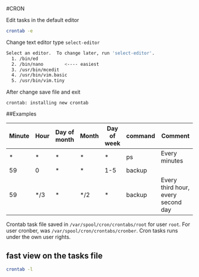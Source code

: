 #CRON

Edit tasks in the default editor
```bash
crontab -e
```

Change text editor type `select-editor`
```bash
Select an editor.  To change later, run 'select-editor'.
  1. /bin/ed
  2. /bin/nano        <---- easiest
  3. /usr/bin/mcedit
  4. /usr/bin/vim.basic
  5. /usr/bin/vim.tiny
```

After change save file and exit
```
crontab: installing new crontab
```

##Examples


Minute |  Hour  |  Day of month |   Month | Day of week |     command | Comment
-------|--------|---------------|---------|-------------|-------------|------------------|
*      |  *     |       *       |   *     |       *     |    ps       | Every minutes    
59     |  0     |       *       |   *     |   1-5       |    backup   |              
59     |  */3   |       *       |   */2   |    *        |    backup   | Every third hour, every second day


Crontab task file saved in `/var/spool/cron/crontabs/root` for user `root`. For user cronber, was `/var/spool/cron/crontabs/cronber`. Cron tasks runs under the own user rights.

## fast view on the tasks file
```bash
crontab -l
```
